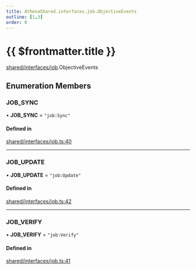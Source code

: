 ```yaml
---
title: AthenaShared.interfaces.job.ObjectiveEvents
outline: [1,3]
order: 0
---
```


# {{ $frontmatter.title }}


[shared/interfaces/job](../modules/shared_interfaces_job.md).ObjectiveEvents

## Enumeration Members

### JOB\_SYNC

• **JOB\_SYNC** = ``"job:Sync"``

#### Defined in

[shared/interfaces/job.ts:40](https://github.com/Stuyk/altv-athena/blob/a06179b/src/core/shared/interfaces/job.ts#L40)

___

### JOB\_UPDATE

• **JOB\_UPDATE** = ``"job:Update"``

#### Defined in

[shared/interfaces/job.ts:42](https://github.com/Stuyk/altv-athena/blob/a06179b/src/core/shared/interfaces/job.ts#L42)

___

### JOB\_VERIFY

• **JOB\_VERIFY** = ``"job:Verify"``

#### Defined in

[shared/interfaces/job.ts:41](https://github.com/Stuyk/altv-athena/blob/a06179b/src/core/shared/interfaces/job.ts#L41)
